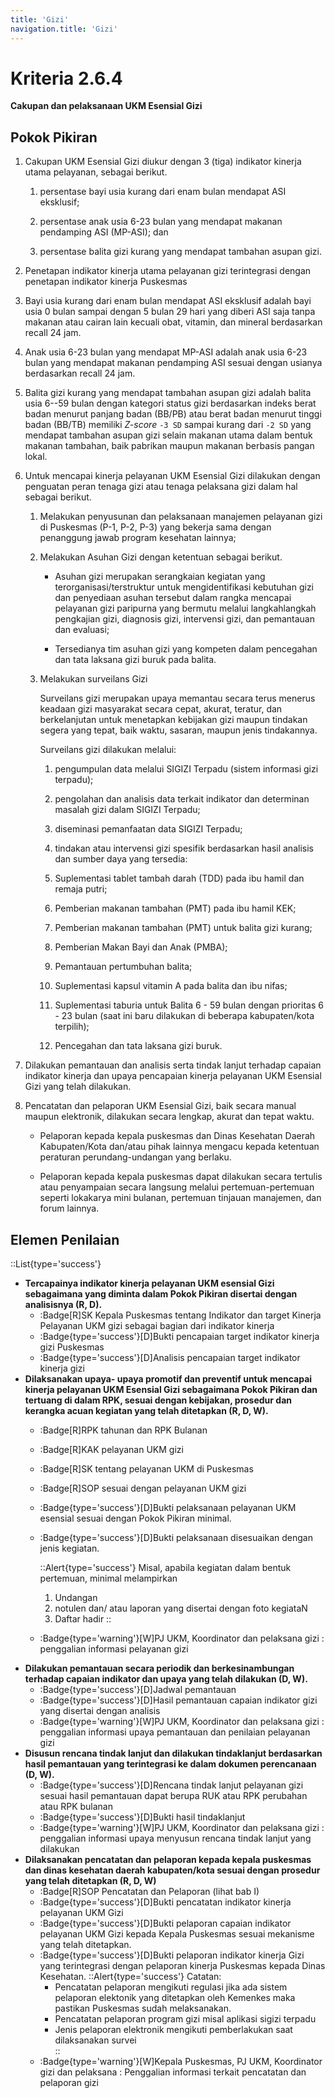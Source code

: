 ```yaml
---
title: 'Gizi'
navigation.title: 'Gizi'
---
```


# Kriteria 2.6.4 
**Cakupan dan pelaksanaan UKM Esensial Gizi** 
## Pokok Pikiran 

1. Cakupan UKM Esensial Gizi diukur dengan 3 (tiga) indikator kinerja utama pelayanan, sebagai berikut. 

   1. persentase bayi usia kurang dari enam bulan mendapat ASI eksklusif; 

   2. persentase anak usia 6-23 bulan yang mendapat makanan pendamping ASI (MP-ASI); dan 

   3. persentase 	balita gizi 	kurang 	yang mendapat tambahan asupan gizi. 

2. Penetapan indikator kinerja utama pelayanan gizi terintegrasi dengan penetapan indikator kinerja Puskesmas 

3. Bayi usia kurang dari enam bulan mendapat ASI eksklusif adalah bayi usia 0 bulan sampai dengan 5 bulan 29 hari yang diberi ASI saja tanpa makanan atau cairan lain kecuali obat, vitamin, dan mineral berdasarkan recall 24 jam. 

4. Anak usia 6-23 bulan yang mendapat MP-ASI adalah anak usia 6-23 bulan yang mendapat makanan pendamping ASI sesuai dengan usianya berdasarkan recall 24 jam. 

5. Balita gizi kurang yang mendapat tambahan asupan  gizi adalah balita usia 6--59 bulan dengan kategori status gizi berdasarkan indeks berat badan menurut panjang badan (BB/PB) atau berat badan menurut tinggi badan (BB/TB) memiliki *Z-score* `-3 SD` sampai kurang dari `-2 SD` yang mendapat tambahan  asupan  gizi selain makanan utama dalam bentuk makanan tambahan, baik pabrikan maupun makanan berbasis pangan lokal. 

6. Untuk mencapai kinerja pelayanan UKM Esensial Gizi dilakukan dengan penguatan peran tenaga gizi atau tenaga pelaksana gizi dalam hal sebagai berikut. 

   1. Melakukan penyusunan dan pelaksanaan manajemen pelayanan gizi di Puskesmas (P-1, P-2, P-3) yang bekerja sama dengan penanggung jawab program kesehatan lainnya; 

   2. Melakukan Asuhan 	Gizi dengan 	ketentuan sebagai berikut. 

       - Asuhan gizi merupakan serangkaian kegiatan yang terorganisasi/terstruktur untuk mengidentifikasi kebutuhan gizi dan penyediaan asuhan tersebut dalam rangka mencapai pelayanan gizi paripurna yang bermutu melalui langkahlangkah pengkajian gizi, diagnosis gizi, intervensi gizi, dan pemantauan dan evaluasi; 

      - Tersedianya tim asuhan gizi yang kompeten dalam pencegahan dan tata laksana gizi buruk pada balita. 

   3. Melakukan surveilans Gizi 

      Surveilans gizi merupakan upaya memantau secara terus menerus keadaan gizi masyarakat secara cepat, akurat, teratur, dan berkelanjutan untuk menetapkan kebijakan gizi maupun tindakan segera yang tepat, baik waktu, sasaran, maupun jenis tindakannya. 

      Surveilans gizi dilakukan melalui: 

      1. pengumpulan data melalui SIGIZI Terpadu (sistem informasi gizi terpadu); 

      2. pengolahan dan analisis data terkait  indikator dan determinan masalah gizi dalam SIGIZI Terpadu; 

      3. diseminasi pemanfaatan data SIGIZI Terpadu; 

      4. tindakan atau intervensi gizi spesifik berdasarkan hasil analisis dan sumber daya yang tersedia: 

      5. Suplementasi tablet tambah darah (TDD) pada ibu hamil dan remaja putri; 

      6. Pemberian 	makanan 	tambahan (PMT) pada ibu hamil KEK; 

      7. Pemberian 	makanan 	tambahan (PMT) untuk balita gizi kurang; 

      8. Pemberian Makan Bayi dan Anak (PMBA); 

      9. Pemantauan pertumbuhan balita; 

      10. Suplementasi kapsul vitamin A pada balita dan ibu nifas; 

      11. Suplementasi taburia untuk Balita 6 - 59 bulan dengan prioritas 6 - 23 bulan (saat ini baru dilakukan di beberapa kabupaten/kota terpilih); 

      12. Pencegahan dan tata laksana gizi buruk. 

7. Dilakukan pemantauan dan analisis  serta  tindak lanjut terhadap capaian indikator kinerja dan upaya pencapaian kinerja pelayanan UKM Esensial Gizi yang telah dilakukan. 

8. Pencatatan dan pelaporan UKM Esensial Gizi, baik secara manual maupun elektronik, dilakukan secara lengkap, akurat dan tepat waktu. 

     - Pelaporan kepada kepala puskesmas dan Dinas Kesehatan Daerah Kabupaten/Kota dan/atau pihak lainnya mengacu kepada ketentuan peraturan perundang-undangan yang berlaku. 

     - Pelaporan kepada kepala puskesmas dapat dilakukan secara tertulis atau penyampaian secara langsung melalui pertemuan-pertemuan seperti lokakarya mini bulanan, pertemuan tinjauan manajemen, dan forum lainnya. 
## Elemen Penilaian 

::List{type='success'}
- **Tercapainya indikator kinerja pelayanan UKM esensial Gizi sebagaimana yang diminta dalam Pokok Pikiran disertai dengan analisisnya (R, D).**
  - :Badge[R]SK Kepala Puskesmas tentang Indikator dan target Kinerja Pelayanan UKM gizi sebagai bagian dari indikator kinerja
  - :Badge{type='success'}[D]Bukti pencapaian target indikator kinerja gizi Puskesmas
  - :Badge{type='success'}[D]Analisis pencapaian target indikator kinerja gizi 
- **Dilaksanakan upaya- upaya promotif dan preventif untuk mencapai kinerja pelayanan UKM Esensial Gizi sebagaimana Pokok Pikiran dan tertuang di dalam RPK, sesuai dengan kebijakan, prosedur dan kerangka acuan kegiatan yang telah ditetapkan (R, D, W).** 
  - :Badge[R]RPK tahunan dan RPK Bulanan 
  - :Badge[R]KAK pelayanan UKM gizi 
  - :Badge[R]SK tentang pelayanan UKM di Puskesmas 
  - :Badge[R]SOP sesuai dengan pelayanan UKM gizi 
  - :Badge{type='success'}[D]Bukti pelaksanaan pelayanan UKM esensial sesuai dengan Pokok Pikiran minimal. 
  - :Badge{type='success'}[D]Bukti pelaksanaan disesuaikan dengan jenis kegiatan. 

    ::Alert{type='success'}
    Misal, apabila kegiatan dalam bentuk pertemuan, minimal melampirkan 
      1. Undangan 
      2. notulen dan/ atau laporan yang disertai dengan foto kegiataN
      3. Daftar hadir
    ::
  - :Badge{type='warning'}[W]PJ UKM, Koordinator dan pelaksana gizi : penggalian informasi pelayanan gizi  
- **Dilakukan pemantauan secara periodik dan berkesinambungan terhadap capaian indikator dan upaya yang telah dilakukan (D, W).**
  - :Badge{type='success'}[D]Jadwal pemantauan 
  - :Badge{type='success'}[D]Hasil pemantauan capaian indikator gizi yang disertai dengan analisis
  - :Badge{type='warning'}[W]PJ UKM, Koordinator dan pelaksana gizi : penggalian informasi upaya pemantauan dan penilaian pelayanan gizi 
- **Disusun rencana tindak lanjut dan dilakukan tindaklanjut berdasarkan hasil pemantauan yang terintegrasi ke dalam dokumen perencanaan (D, W).**
  - :Badge{type='success'}[D]Rencana tindak lanjut pelayanan gizi sesuai hasil pemantauan dapat berupa RUK atau RPK perubahan atau RPK bulanan
  - :Badge{type='success'}[D]Bukti hasil tindaklanjut
  - :Badge{type='warning'}[W]PJ UKM, Koordinator dan pelaksana gizi : penggalian informasi upaya menyusun rencana tindak lanjut yang dilakukan 
- **Dilaksanakan pencatatan dan pelaporan kepada kepala puskesmas dan dinas kesehatan daerah kabupaten/kota sesuai dengan prosedur yang telah ditetapkan (R, D, W)**
  - :Badge[R]SOP Pencatatan dan Pelaporan (lihat bab I) 
  - :Badge{type='success'}[D]Bukti pencatatan indikator kinerja pelayanan UKM Gizi 
  - :Badge{type='success'}[D]Bukti pelaporan capaian indikator pelayanan UKM Gizi kepada Kepala Puskesmas sesuai mekanisme yang telah ditetapkan. 
  - :Badge{type='success'}[D]Bukti pelaporan indikator kinerja Gizi yang terintegrasi dengan pelaporan kinerja Puskesmas kepada Dinas Kesehatan. 
    ::Alert{type='success'}
    Catatan: 
    - Pencatatan pelaporan mengikuti regulasi jika ada sistem pelaporan elektonik yang ditetapkan oleh Kemenkes maka pastikan Puskesmas sudah melaksanakan. 
    - Pencatatan pelaporan program gizi misal aplikasi sigizi terpadu 
    - Jenis pelaporan elektronik mengikuti pemberlakukan saat dilaksanakan survei  
    ::
  - :Badge{type='warning'}[W]Kepala Puskesmas, PJ UKM, Koordinator gizi dan pelaksana : Penggalian informasi terkait pencatatan dan pelaporan gizi  

